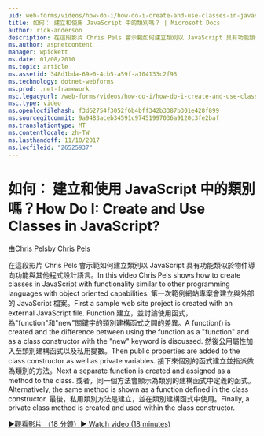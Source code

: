 ```yaml
---
uid: web-forms/videos/how-do-i/how-do-i-create-and-use-classes-in-javascript
title: 如何： 建立和使用 JavaScript 中的類別嗎？ | Microsoft Docs
author: rick-anderson
description: 在這段影片 Chris Pels 會示範如何建立類別以 JavaScript 具有功能類似於其他程式設計語言與物件導向 capabilitie...
ms.author: aspnetcontent
manager: wpickett
ms.date: 01/08/2010
ms.topic: article
ms.assetid: 348d1bda-69e0-4cb5-a59f-a104133c2f93
ms.technology: dotnet-webforms
ms.prod: .net-framework
msc.legacyurl: /web-forms/videos/how-do-i/how-do-i-create-and-use-classes-in-javascript
msc.type: video
ms.openlocfilehash: f3d62754f3052f6b4bff342b3387b301e428f899
ms.sourcegitcommit: 9a9483aceb34591c97451997036a9120c3fe2baf
ms.translationtype: MT
ms.contentlocale: zh-TW
ms.lasthandoff: 11/10/2017
ms.locfileid: "26525937"
---
```

<a name="how-do-i-create-and-use-classes-in-javascript"></a><span data-ttu-id="045b0-104">如何： 建立和使用 JavaScript 中的類別嗎？</span><span class="sxs-lookup"><span data-stu-id="045b0-104">How Do I: Create and Use Classes in JavaScript?</span></span>
====================
<span data-ttu-id="045b0-105">由[Chris Pels](https://twitter.com/chrispels)</span><span class="sxs-lookup"><span data-stu-id="045b0-105">by [Chris Pels](https://twitter.com/chrispels)</span></span>

<span data-ttu-id="045b0-106">在這段影片 Chris Pels 會示範如何建立類別以 JavaScript 具有功能類似於物件導向功能與其他程式設計語言。</span><span class="sxs-lookup"><span data-stu-id="045b0-106">In this video Chris Pels shows how to create classes in JavaScript with functionality similar to other programming languages with object oriented capabilities.</span></span> <span data-ttu-id="045b0-107">第一次範例網站專案會建立與外部的 JavaScript 檔案。</span><span class="sxs-lookup"><span data-stu-id="045b0-107">First a sample web site project is created with an external JavaScript file.</span></span> <span data-ttu-id="045b0-108">Function 建立，並討論使用函式，為"function"和"new"關鍵字的類別建構函式之間的差異。</span><span class="sxs-lookup"><span data-stu-id="045b0-108">A function() is created and the difference between using the function as a "function" and as a class constructor with the "new" keyword is discussed.</span></span> <span data-ttu-id="045b0-109">然後公用屬性加入至類別建構函式以及私用變數。</span><span class="sxs-lookup"><span data-stu-id="045b0-109">Then public properties are added to the class constructor as well as private variables.</span></span> <span data-ttu-id="045b0-110">接下來個別的函式建立並指派做為類別的方法。</span><span class="sxs-lookup"><span data-stu-id="045b0-110">Next a separate function is created and assigned as a method to the class.</span></span> <span data-ttu-id="045b0-111">或者，同一個方法會顯示為類別的建構函式中定義的函式。</span><span class="sxs-lookup"><span data-stu-id="045b0-111">Alternatively, the same method is shown as a function defined in the class constructor.</span></span> <span data-ttu-id="045b0-112">最後，私用類別方法是建立，並在類別建構函式中使用。</span><span class="sxs-lookup"><span data-stu-id="045b0-112">Finally, a private class method is created and used within the class constructor.</span></span>

[<span data-ttu-id="045b0-113">&#9654;觀看影片 （18 分鐘）</span><span class="sxs-lookup"><span data-stu-id="045b0-113">&#9654; Watch video (18 minutes)</span></span>](https://channel9.msdn.com/Blogs/ASP-NET-Site-Videos/how-do-i-create-and-use-classes-in-javascript)
